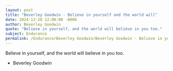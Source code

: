 ```yaml
---
layout: post
title: "Beverley Goodwin - Believe in yourself and the world will"
date: 2024-12-28 12:00:00 -0000
author: Beverley Goodwin
quote: "Believe in yourself, and the world will believe in you too."
subject: Endurance
permalink: /Endurance/Beverley Goodwin/Beverley Goodwin - Believe in yourself and the world will
---
```


Believe in yourself, and the world will believe in you too.

- Beverley Goodwin
